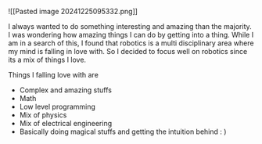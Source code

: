 
![[Pasted image 20241225095332.png]]

I always wanted to do something interesting and amazing than the majority. I was wondering how amazing things I can do by getting into a thing. While I am in a search of this, I found that robotics is a multi disciplinary area where my mind is falling in love with. So I decided to focus well on robotics since its a mix of things I love.

Things I falling love with are 
- Complex and amazing stuffs
- Math
- Low level programming
- Mix of physics
- Mix of electrical engineering
- Basically doing magical stuffs and getting the intuition behind : )

